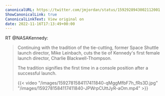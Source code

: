 ```yaml
---
canonicalURL: https://twitter.com/jmjordan/status/1592928943002112001
ShowCanonicalLink: true
CanonicalLinkText: View original on
date: 2022-11-16T17:13:49+00:00
---
```

RT @NASAKennedy:
> Continuing with the tradition of the tie-cutting, former Space Shuttle launch director, Mike Leinbach, cuts the tie of Kennedy's first female launch director, Charlie Blackwell-Thompson. 
> 
> The tradition signifies the first time in a console position after a successful launch. 
> 
> {{< video "/images/1592781584117411840-qMggMfbF7h_fRs3D.jpg" "/images/1592781584117411840-JPWrpCUttJyR-aOm.mp4" >}}